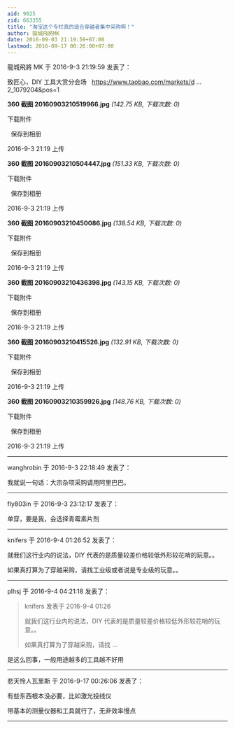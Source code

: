 ```yaml
---
aid: 9025
zid: 663355
title: "淘宝这个专栏真的适合穿越者集中采购啊！"
author: 龍城飛將MK
date: 2016-09-03 21:19:59+07:00
lastmod: 2016-09-17 00:26:00+07:00
---
```


龍城飛將 MK 于 2016-9-3 21:19:59 发表了：

致匠心，DIY 工具大赏分会场&nbsp;&nbsp;
https://www.taobao.com/markets/d ... 2_1079204&amp;pos=1

**360 截图 20160903210519966.jpg** _(142.75 KB, 下载次数: 0)_

下载附件

&nbsp;
保存到相册

2016-9-3 21:19 上传

**360 截图 20160903210504447.jpg** _(151.33 KB, 下载次数: 0)_

下载附件

&nbsp;
保存到相册

2016-9-3 21:19 上传

**360 截图 20160903210450086.jpg** _(138.54 KB, 下载次数: 0)_

下载附件

&nbsp;
保存到相册

2016-9-3 21:19 上传

**360 截图 20160903210436398.jpg** _(143.15 KB, 下载次数: 0)_

下载附件

&nbsp;
保存到相册

2016-9-3 21:19 上传

**360 截图 20160903210415526.jpg** _(132.91 KB, 下载次数: 0)_

下载附件

&nbsp;
保存到相册

2016-9-3 21:19 上传

**360 截图 20160903210359926.jpg** _(148.76 KB, 下载次数: 0)_

下载附件

&nbsp;
保存到相册

2016-9-3 21:19 上传

---

wanghrobin 于 2016-9-3 22:18:49 发表了：

我就说一句话：大宗杂项采购请用阿里巴巴。

---

fly803in 于 2016-9-3 23:12:17 发表了：

单穿，要是我，会选择青霉素片剂

---

knifers 于 2016-9-4 01:26:52 发表了：

就我们这行业内的说法，DIY 代表的是质量较差价格较低外形较花哨的玩意。。

如果真打算为了穿越采购，请找工业级或者说是专业级的玩意。。

---

plhsj 于 2016-9-4 04:21:18 发表了：

> knifers 发表于 2016-9-4 01:26
>
> 就我们这行业内的说法，DIY 代表的是质量较差价格较低外形较花哨的玩意。。
>
> 如果真打算为了穿越采购，请找 ...

是这么回事，一般用途越多的工具越不好用

---

悲天怜人瓦里斯 于 2016-9-17 00:26:06 发表了：

有些东西根本没必要，比如激光投线仪

带基本的测量仪器和工具就行了，无非效率慢点

---
